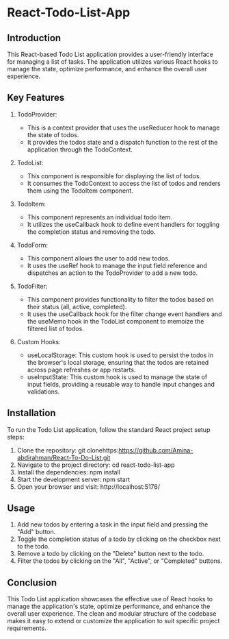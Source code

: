 # React-Todo-List-App

## Introduction

This React-based Todo List application provides a user-friendly interface for managing a list of tasks. The application utilizes various React hooks to manage the state, optimize performance, and enhance the overall user experience.

## Key Features

1. TodoProvider:
   - This is a context provider that uses the useReducer hook to manage the state of todos.
   - It provides the todos state and a dispatch function to the rest of the application through the TodoContext.

2. TodoList:
   - This component is responsible for displaying the list of todos.
   - It consumes the TodoContext to access the list of todos and renders them using the TodoItem component.

3. TodoItem:
   - This component represents an individual todo item.
   - It utilizes the useCallback hook to define event handlers for toggling the completion status and removing the todo.

4. TodoForm:
   - This component allows the user to add new todos.
   - It uses the useRef hook to manage the input field reference and dispatches an action to the TodoProvider to add a new todo.

5. TodoFilter:
   - This component provides functionality to filter the todos based on their status (all, active, completed).
   - It uses the useCallback hook for the filter change event handlers and the useMemo hook in the TodoList component to memoize the filtered list of todos.

6. Custom Hooks:
   - useLocalStorage: This custom hook is used to persist the todos in the browser's local storage, ensuring that the todos are retained across page refreshes or app restarts.
   - useInputState: This custom hook is used to manage the state of input fields, providing a reusable way to handle input changes and validations.

## Installation

To run the Todo List application, follow the standard React project setup steps:

1. Clone the repository: git clonehttps:https://github.com/Amina-abdirahman/React-To-Do-List.git
2. Navigate to the project directory: cd react-todo-list-app
3. Install the dependencies: npm install
4. Start the development server: npm start
5. Open your browser and visit: http://localhost:5176/


## Usage

1. Add new todos by entering a task in the input field and pressing the "Add" button.
2. Toggle the completion status of a todo by clicking on the checkbox next to the todo.
3. Remove a todo by clicking on the "Delete" button next to the todo.
4. Filter the todos by clicking on the "All", "Active", or "Completed" buttons.

## Conclusion

This Todo List application showcases the effective use of React hooks to manage the application's state, optimize performance, and enhance the overall user experience. The clean and modular structure of the codebase makes it easy to extend or customize the application to suit specific project requirements.
